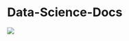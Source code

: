 # Data-Science-Docs

<img src="https://cdn.hashnode.com/res/hashnode/image/upload/v1627326063491/iWr_Ppp1_.png" weight=10>

